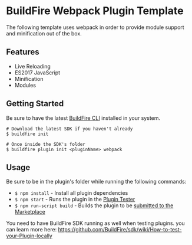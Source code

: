 # BuildFire Webpack Plugin Template
The following template uses webpack in order to provide module support and minification out of the box.

## Features
 * Live Reloading
 * ES2017 JavaScript
 * Minification
 * Modules

## Getting Started
Be sure to have the latest [BuildFire CLI](https://github.com/BuildFire/sdk-cli) installed in your system.

    # Download the latest SDK if you haven't already
    $ buildfire init

    # Once inside the SDK's folder
    $ buildfire plugin init <pluginName> webpack

## Usage
Be sure to be in the plugin's folder while running the following commands:

* `$ npm install` - Install all plugin dependencies
* `$ npm start` - Runs the plugin in the [Plugin Tester](https://github.com/BuildFire/sdk/wiki/How-to-test-your-Plugin-locally)
* `$ npm run-script build` - Builds the plugin to be [submitted to the Marketplace](https://github.com/BuildFire/sdk/wiki/How-to-submit-your-plugin)

You need to have BuildFire SDK running as well when testing plugins. you can learn more here: https://github.com/BuildFire/sdk/wiki/How-to-test-your-Plugin-locally

